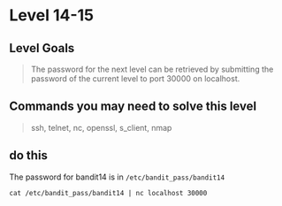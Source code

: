 # Level 14-15


## Level Goals

> The password for the next level can be retrieved by submitting the password of the current level to port 30000 on localhost.

## Commands you may need to solve this level
> ssh, telnet, nc, openssl, s_client, nmap

## do this

The password for bandit14 is in `/etc/bandit_pass/bandit14`  

	cat /etc/bandit_pass/bandit14 | nc localhost 30000
